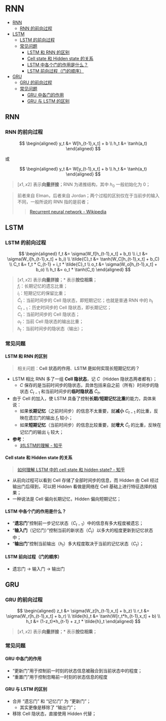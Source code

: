 RNN
===

- [RNN](#rnn)
    - [RNN 的前向过程](#rnn-的前向过程)
- [LSTM](#lstm)
    - [LSTM 的前向过程](#lstm-的前向过程)
    - [常见问题](#常见问题)
        - [LSTM 和 RNN 的区别](#lstm-和-rnn-的区别)
        - [Cell state 和 Hidden state 的关系](#cell-state-和-hidden-state-的关系)
        - [LSTM 中各个门的作用是什么？](#lstm-中各个门的作用是什么)
        - [LSTM 前向过程（门的顺序）](#lstm-前向过程门的顺序)
- [GRU](#gru)
    - [GRU 的前向过程](#gru-的前向过程)
    - [常见问题](#常见问题-1)
        - [GRU 中各门的作用](#gru-中各门的作用)
        - [GRU 与 LSTM 的区别](#gru-与-lstm-的区别)

## RNN

### RNN 的前向过程

$$
\begin{aligned}
    y_t &= W[h_{t-1},x_t] + b \\ 
    h_t &= \tanh(a_t) 
\end{aligned}
$$
> 

或

$$
\begin{aligned}
    y_t &= W[y_{t-1},x_t] + b \\ 
    h_t &= \tanh(a_t) 
\end{aligned}
$$
> $[x1,x2]$ 表示**向量拼接**；RNN 为递推结构，其中 $h_0$ 一般初始化为 0；

> 前者来自 Elman，后者来自 Jordan；两个过程的区别仅在于当前步的输入不同，一般所说的 RNN 指的是前者；
>> [Recurrent neural network - Wikipedia](https://en.wikipedia.org/wiki/Recurrent_neural_network#Elman_networks_and_Jordan_networks)


## LSTM

### LSTM 的前向过程

$$
\begin{aligned}
    f_t &= \sigma(W_f[h_{t-1},x_t] + b_t) \\
    i_t &= \sigma(W_i[h_{t-1},x_t] + b_i) \\
    \tilde{C}_t &= \tanh(W_C[h_{t-1},x_t] + b_C) \\
    C_t &= f_t * C_{t-1} + i_t * \tilde{C}_t \\
    o_t &= \sigma(W_o[h_{t-1},x_t] + b_o) \\
    h_t &= o_t * \tanh(C_t)
\end{aligned}
$$
> $[x1,x2]$ 表示**向量拼接**；$*$ 表示**按位相乘**；  
> $f_i$：长期记忆的遗忘比重；  
> $i_i$：短期记忆的保留比重；  
> $\tilde{C}_t$：当前时间步的 Cell 隐状态，即短期记忆；也就是普通 RNN 中的 $h_t$  
> $C_{t-1}$：历史时间步的 Cell 隐状态，即长期记忆；  
> $C_t$：当前时间步的 Cell 隐状态；  
> $o_t$：当前 Cell 隐状态的输出比重；  
> $h_t$：当前时间步的隐状态（输出）；

### 常见问题

#### LSTM 和 RNN 的区别
> 相关问题：**Cell 状态的作用**、**LSTM 是如何实现长短期记忆的？**
- LSTM 相比 RNN 多了一组 **Cell 隐状态**，记 $C$（Hidden 隐状态两者都有）；
    - $C$ 保存的是当前时间步的隐状态，具体包括来自之前（所有）时间步的隐状态 $C_{t-1}$ 和当前时间步的**临时隐状态** $\tilde{C}_t$。
- 由于 Cell 的加入，使 LSTM 具备了控制**长期/短期记忆比重**的能力，具体来说：
    - 如果**长期记忆**（之前时间步）的信息不太重要，就**减小** $C_{t-1}$ 的比重，反映在遗忘门的输出 $f_t$ 较小；
    - 如果**短期记忆**（当前时间步）的信息比较重要，就**增大** $\tilde{C}_t$ 的比重，反映在记忆门的输出 $i_t$ 较大；
- **参考**：
    - [对LSTM的理解 - 知乎](https://zhuanlan.zhihu.com/p/332736318)

#### Cell state 和 Hidden state 的关系
> [如何理解 LSTM 中的 cell state 和 hidden state? - 知乎](https://www.zhihu.com/question/68456751?sort=created)

- 从前向过程可以看到 Cell 存储了全部时间步的信息，而 Hidden 由 Cell 经过输出门后得到，可以把 Hidden 看做是网络在 Cell 基础上进行特征选择的结果；
- 一种说法是 Cell 偏向长期记忆，Hidden 偏向短期记忆；

#### LSTM 中各个门的作用是什么？
- “**遗忘门**”控制前一步记忆状态（$C_{t-1}$）中的信息有多大程度被遗忘；
- “**输入门**（记忆门）”控制当前的新状态（$\tilde{C}_t$）以多大的程度更新到记忆状态中；
- “**输出门**”控制当前输出（$h_t$）多大程度取决于当前的记忆状态（$C_t$）；

#### LSTM 前向过程（门的顺序）
- 遗忘门 -> 输入门 -> 输出门


## GRU

### GRU 的前向过程

$$
\begin{aligned}
    z_t &= \sigma(W_z[h_{t-1},x_t] + b_z) \\
    r_t &= \sigma(W_r[h_{t-1},x_t] + b_r) \\
    \tilde{h}_t &= \tanh(W[r_t*h_{t-1},x_t] + b) \\
    h_t &= (1-z_t)*h_{t-1} + z_t * \tilde{h}_t
\end{aligned}
$$
> $[x1,x2]$ 表示**向量拼接**；$*$ 表示**按位相乘**；

### 常见问题

#### GRU 中各门的作用
- “更新门”用于控制前一时刻的状态信息被融合到当前状态中的程度；
- “重置门”用于控制忽略前一时刻的状态信息的程度

#### GRU 与 LSTM 的区别
- 合并 “遗忘门” 和 “记忆门” 为 “更新门”；
    - 其实更像是移除了 “输出门”；
- 移除 Cell 隐状态，直接使用 Hidden 代替；